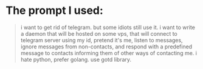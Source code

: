 # The prompt I used:

> i want to get rid of telegram. but some idiots still use it. i want to write a daemon that will be hosted on some vps, that will connect to telegram server using my id, pretend it's me, listen to messages, ignore messages from non-contacts, and respond with a predefined message to contacts informing them of other ways of contacting me. i hate python, prefer golang. use gotd library.
